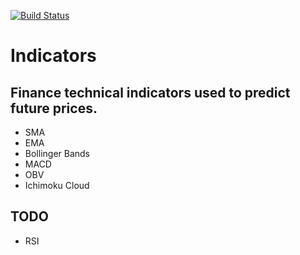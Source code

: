[![Build Status](https://travis-ci.com/ivopetiz/technical-indicators.svg?branch=master)](https://travis-ci.com/ivopetiz/technical-indicators)

Indicators
==========

## Finance technical indicators used to predict future prices. 
- SMA
- EMA
- Bollinger Bands
- MACD
- OBV
- Ichimoku Cloud

## TODO

- RSI

